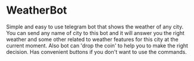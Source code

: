 # WeatherBot
Simple and easy to use telegram bot that shows the weather of any city.
You can send any name of city to this bot and it will answer you the right weather and some other related to weather features for this city at the current moment. Also bot can 'drop the coin' to help you to make the right decision. 
Has convenient buttons if you don't want to use the commands. 
